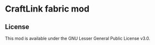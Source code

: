 # CraftLink fabric mod

## License

This mod is available under the GNU Lesser General Public License v3.0.